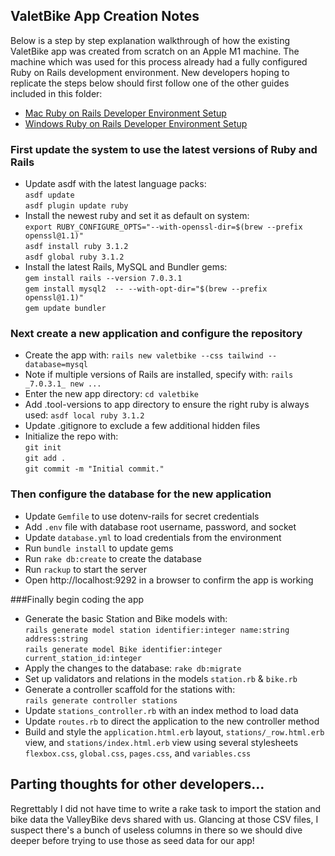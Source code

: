 ## ValetBike App Creation Notes
Below is a step by step explanation walkthrough of how the existing ValetBike app was created from scratch on an Apple M1 machine. The machine which was used for this process already had a fully configured Ruby on Rails development environment. New developers hoping to replicate the steps below should first follow one of the other guides included in this folder:

* [Mac Ruby on Rails Developer Environment Setup](https://github.com/deadroxy/valetbike/blob/master/notes/mac-setup.md)
* [Windows Ruby on Rails Developer Environment Setup](https://github.com/deadroxy/valetbike/blob/master/notes/windows-setup.md)

### First update the system to use the latest versions of Ruby and Rails

- Update asdf with the latest language packs:\
  `asdf update`\
  `asdf plugin update ruby`
- Install the newest ruby and set it as default on system:\
  `export RUBY_CONFIGURE_OPTS="--with-openssl-dir=$(brew --prefix openssl@1.1)"`\
  `asdf install ruby 3.1.2`\
  `asdf global ruby 3.1.2`
- Install the latest Rails, MySQL and Bundler gems:\
  `gem install rails --version 7.0.3.1`\
  `gem install mysql2  -- --with-opt-dir="$(brew --prefix openssl@1.1)"`\
  `gem update bundler`

### Next create a new application and configure the repository

- Create the app with: `rails new valetbike --css tailwind --database=mysql`
- Note if multiple versions of Rails are installed, specify with: `rails _7.0.3.1_ new ...`
- Enter the new app directory: `cd valetbike`
- Add .tool-versions to app directory to ensure the right ruby is always used: `asdf local ruby 3.1.2`
- Update .gitignore to exclude a few additional hidden files
- Initialize the repo with:\
  `git init`\
  `git add .`\
  `git commit -m "Initial commit."`

### Then configure the database for the new application

- Update `Gemfile` to use dotenv-rails for secret credentials
- Add `.env` file with database root username, password, and socket
- Update `database.yml` to load credentials from the environment
- Run `bundle install` to update gems
- Run `rake db:create` to create the database
- Run `rackup` to start the server
- Open http://localhost:9292 in a browser to confirm the app is working

###Finally begin coding the app

- Generate the basic Station and Bike models with:\
  `rails generate model station identifier:integer name:string address:string`\
  `rails generate model Bike identifier:integer current_station_id:integer`
- Apply the changes to the database: `rake db:migrate`
- Set up validators and relations in the models `station.rb` & `bike.rb`
- Generate a controller scaffold for the stations with:\
  `rails generate controller stations`
- Update `stations_controller.rb` with an index method to load data
- Update `routes.rb` to direct the application to the new controller method
- Build and style the `application.html.erb` layout, `stations/_row.html.erb` view, and `stations/index.html.erb` view using several stylesheets `flexbox.css`, `global.css`, `pages.css`, and `variables.css`

## Parting thoughts for other developers...

Regrettably I did not have time to write a rake task to import the station and bike data the ValleyBike devs shared with us. Glancing at those CSV files, I suspect there's a bunch of useless columns in there so we should dive deeper before trying to use those as seed data for our app!